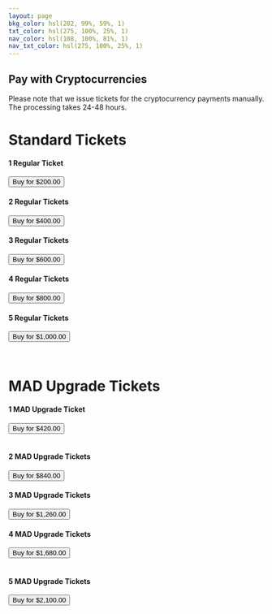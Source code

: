```yaml
---
layout: page
bkg_color: hsl(202, 99%, 59%, 1)
txt_color: hsl(275, 100%, 25%, 1)
nav_color: hsl(108, 100%, 81%, 1)
nav_txt_color: hsl(275, 100%, 25%, 1)
---
```


## Pay with Cryptocurrencies

Please note that we issue tickets for the cryptocurrency payments manually. The processing takes 24-48 hours.

<h1>Standard Tickets</h1>

<form method="post" action="https://btcpay.stufftech.io/apps/7nExDVMVo6t7t6uanbdF5fQBxmDy8ZouXLtySQrsE4XX/pos"> 
    <div class="row tickets"> 
        <div class="col-sm-4 mb-3">
            <h4>1 Regular Ticket</h4> 
            <button type="submit" name="choiceKey" class="btn btn-primary" value="1 Regular Ticket">Buy for $200.00</button> 
        </div> 
        <div class="col-sm-4 mb-3">
            <h4>2 Regular Tickets</h4> 
            <button type="submit" name="choiceKey" class="btn btn-primary" value="2 Regular Tickets">Buy for $400.00</button> 
        </div> 
        <div class="col-sm-4 mb-3">
            <h4>3 Regular Tickets</h4> 
            <button type="submit" name="choiceKey" class="btn btn-primary" value="3 Regular Tickets">Buy for $600.00</button> 
        </div>
        <div class="col-sm-4 mb-3">
            <h4>4 Regular Tickets</h4> 
            <button type="submit" name="choiceKey" class="btn btn-primary" value="4 Regular Tickets">Buy for $800.00</button> 
        </div> 
        <div class="col-sm-4 mb-3">
            <h4>5 Regular Tickets</h4> 
            <button type="submit" name="choiceKey" class="btn btn-primary" value="5 Regular Tickets">Buy for $1,000.00</button> 
        </div> 
    </div> 
</form>

<br>

<h1>MAD Upgrade Tickets</h1>

<form method="post" action="https://btcpay.stufftech.io/apps/7nExDVMVo6t7t6uanbdF5fQBxmDy8ZouXLtySQrsE4XX/pos"> 
    <div class="row tickets"> 
        <div class="col-sm-4 mb-3">
            <h4>1 MAD Upgrade Ticket</h4>
             <button type="submit" name="choiceKey" class="btn btn-primary" value="1 MAD Upgrade Ticket">Buy for $420.00</button> 
            </div> 
        <br/>
        <div class="col-sm-4 mb-3">
            <h4>2 MAD Upgrade Tickets</h4>
             <button type="submit" name="choiceKey" class="btn btn-primary" value="2 MAD Upgrade Tickets">Buy for $840.00</button> 
        </div> 
        <div class="col-sm-4 mb-3">
            <h4>3 MAD Upgrade Tickets</h4>
             <button type="submit" name="choiceKey" class="btn btn-primary" value="3 MAD Upgrade Tickets">Buy for $1,260.00</button>
        </div> 
        <div class="col-sm-4 mb-3">
            <h4>4 MAD Upgrade Tickets</h4>
             <button type="submit" name="choiceKey" class="btn btn-primary" value="4 MAD Upgrade Tickets">Buy for $1,680.00</button> 
        </div> 
        <br/>
        <div class="col-sm-4 mb-3"> 
            <h4>5 MAD Upgrade Tickets</h4> 
            <button type="submit" name="choiceKey" class="btn btn-primary" value="5 MAD Upgrade Tickets">Buy for $2,100.00</button> 
        </div> 
    </div>
</form>


